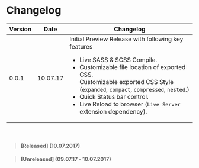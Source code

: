 # Changelog

| Version | Date | Changelog|
| ------- | -------- | ------ |
| 0.0.1   | 10.07.17 | Initial Preview Release with following key features <ul><li>Live SASS & SCSS Compile.</li><li>Customizable file location of exported CSS.</li>Customizable exported CSS Style (`expanded`, `compact`, `compressed`, `nested`.)<li>Quick Status bar control.</li><li>Live Reload to browser (`Live Server` extension dependency).</li></ul> |
<br>

>#### [Released] (10.07.2017)

>#### [Unreleased] (09.07.17 - 10.07.2017)